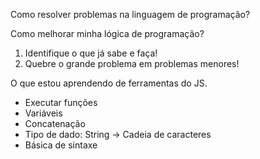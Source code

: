 Como resolver problemas na linguagem de programação?

Como melhorar minha lógica de programação?

1. Identifique o que já sabe e faça!
2. Quebre o grande problema em problemas menores!

O que estou aprendendo de ferramentas do JS.

  * Executar funções
  * Variáveis
  * Concatenação
  * Tipo de dado: String -> Cadeia de caracteres
  * Básica de sintaxe